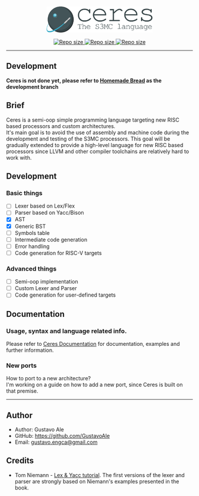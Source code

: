 <p align="center">
    <a href="#">
        <img src="assets/logo.png" height="70" alt="Ceres - The S3MC language">
    </a>
</p>

<p align="center">
    <a href="#">
    <img src="https://img.shields.io/github/repo-size/gustavoale/ceres-lang?style=for-the-badge"
    style="max-width:100%;" alt="Repo size">
    </a>
    <a href="/LICENSE">
        <img src="https://img.shields.io/github/license/gustavoale/ceres-lang?style=for-the-badge" style="max-width:100%;" alt="Repo size">
    </a>
    <a href="#">
    <img src="https://img.shields.io/github/last-commit/gustavoale/ceres-lang?style=for-the-badge" style="max-width:100%;" alt="Repo size">
    </a>
</p>

---
## Development

**Ceres is not done yet, please refer to [Homemade Bread](https://github.com/GustavoAle/ceres-lang/tree/homemade-bread) as the development branch**

## Brief
Ceres is a semi-oop simple programming language targeting new RISC based
processors and custom architectures.  
It's main goal is to avoid the use of assembly and machine code during the
development and testing of the S3MC processors. This goal will be gradually
extended to provide a high-level language for new RISC based processors since LLVM
and other compiler toolchains are relatively hard to work with.

## Development
### Basic things
- [ ] Lexer based on Lex/Flex
- [ ] Parser based on Yacc/Bison
- [x] AST
- [x] Generic BST
- [ ] Symbols table
- [ ] Intermediate code generation
- [ ] Error handling
- [ ] Code generation for RISC-V targets

### Advanced things
- [ ] Semi-oop implementation
- [ ] Custom Lexer and Parser
- [ ] Code generation for user-defined targets 

## Documentation
### Usage, syntax and language related info.
Please refer to [Ceres Documentation](https://gustavoale.github.io/ceres-lang-doc/site/)
for documentation, examples and further information.

### New ports
How to port to a new architecture?  
I'm working on a guide on how to add a new port, since Ceres is built on that premise.

---
## Author

* Author: Gustavo Ale
* GitHub: https://github.com/GustavoAle
* Email: gustavo.engca@gmail.com

## Credits

* Tom Niemann - [Lex & Yacc tutorial](https://www.epaperpress.com/lexandyacc/).
The first versions of the lexer and parser are strongly based on Niemann's
examples presented in the book.
